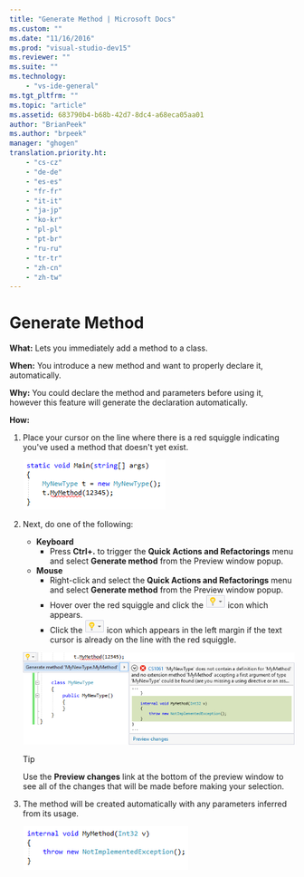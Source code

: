```yaml
---
title: "Generate Method | Microsoft Docs"
ms.custom: ""
ms.date: "11/16/2016"
ms.prod: "visual-studio-dev15"
ms.reviewer: ""
ms.suite: ""
ms.technology: 
    - "vs-ide-general"
ms.tgt_pltfrm: ""
ms.topic: "article"
ms.assetid: 683790b4-b68b-42d7-8dc4-a68eca05aa01
author: "BrianPeek"
ms.author: "brpeek"
manager: "ghogen"
translation.priority.ht: 
    - "cs-cz"
    - "de-de"
    - "es-es"
    - "fr-fr"
    - "it-it"
    - "ja-jp"
    - "ko-kr"
    - "pl-pl"
    - "pt-br"
    - "ru-ru"
    - "tr-tr"
    - "zh-cn"
    - "zh-tw"
---
```


# Generate Method
**What:** Lets you immediately add a method to a class. 

**When:** You introduce a new method and want to properly declare it, automatically.  

**Why:** You could declare the method and parameters before using it, however this feature will generate the declaration automatically. 

**How:**

1. Place your cursor on the line where there is a red squiggle indicating you've used a method that doesn't yet exist.

   ![Highlighted code](media/method_highlight.png)

1. Next, do one of the following:
   * **Keyboard**
     * Press **Ctrl+.** to trigger the **Quick Actions and Refactorings** menu and select **Generate method** from the Preview window popup.
   * **Mouse**
     * Right-click and select the **Quick Actions and Refactorings** menu and select **Generate method** from the Preview window popup.
     * Hover over the red squiggle and click the ![Lightbulb](media/bulb.png) icon which appears.
     * Click the ![Lightbulb](media/bulb.png) icon which appears in the left margin if the text cursor is already on the line with the red squiggle.

   ![Generate method preview](media/method_preview.png)

   >[!TIP]
   >Use the **Preview changes** link at the bottom of the preview window to see all of the changes that will be made before making your selection.

1. The method will be created automatically with any parameters inferred from its usage.

   ![Generate method result](media/method_result.png)
  